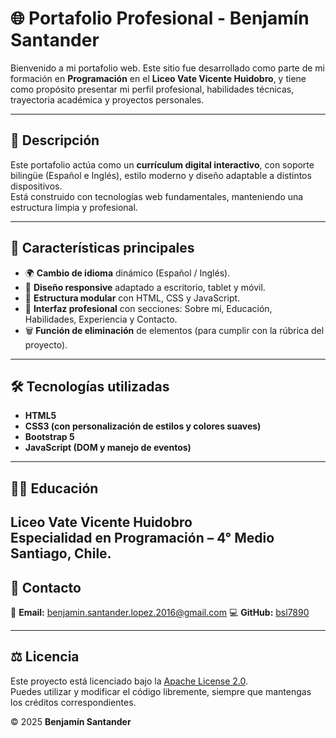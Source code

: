 # 🌐 Portafolio Profesional - Benjamín Santander

Bienvenido a mi portafolio web. Este sitio fue desarrollado como parte de mi formación en **Programación** en el **Liceo Vate Vicente Huidobro**, y tiene como propósito presentar mi perfil profesional, habilidades técnicas, trayectoria académica y proyectos personales.

---

## 🧾 Descripción

Este portafolio actúa como un **currículum digital interactivo**, con soporte bilingüe (Español e Inglés), estilo moderno y diseño adaptable a distintos dispositivos.  
Está construido con tecnologías web fundamentales, manteniendo una estructura limpia y profesional.

---

## 🧠 Características principales

- 🌍 **Cambio de idioma** dinámico (Español / Inglés).  
- 🎨 **Diseño responsive** adaptado a escritorio, tablet y móvil.  
- 🧩 **Estructura modular** con HTML, CSS y JavaScript.  
- 🧱 **Interfaz profesional** con secciones: Sobre mí, Educación, Habilidades, Experiencia y Contacto.  
- 🗑️ **Función de eliminación** de elementos (para cumplir con la rúbrica del proyecto).  

---

## 🛠️ Tecnologías utilizadas

- **HTML5**  
- **CSS3 (con personalización de estilos y colores suaves)**  
- **Bootstrap 5**  
- **JavaScript (DOM y manejo de eventos)**  

---

## 🧑‍🎓 Educación

**Liceo Vate Vicente Huidobro**  
Especialidad en **Programación** – 4° Medio  
Santiago, Chile.
---

## 📧 Contacto

📩 **Email:** benjamin.santander.lopez.2016@gmail.com
💻 **GitHub:** [bsl7890](https://github.com/bsl7890)

---

## ⚖️ Licencia

Este proyecto está licenciado bajo la [Apache License 2.0](./LICENSE).  
Puedes utilizar y modificar el código libremente, siempre que mantengas los créditos correspondientes.  

© 2025 **Benjamín Santander**
